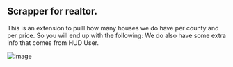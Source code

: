 ## Scrapper for realtor.

This is an extension to pulll how many houses we do have per county and per price. So you will end up with the following:
We do also have some extra info that comes from HUD User.

![image](https://user-images.githubusercontent.com/7569989/230344294-d8cf1005-0fed-4e43-9f41-bec4bb22d297.png)
